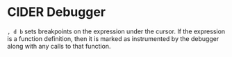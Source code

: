 # CIDER Debugger

`, d b` sets breakpoints on the expression under the cursor.  If the expression is a function definition, then it is marked as instrumented by the debugger along with any calls to that function.
